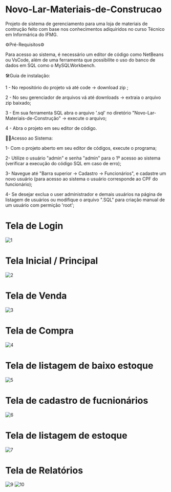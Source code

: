 # Novo-Lar-Materiais-de-Construcao
 Projeto de sistema de gerenciamento para uma loja de materiais de contrução feito com base nos conhecimentos adiquiridos no curso Técnico em Informárica do IFMG.

 ⚙️Pré-Requisitos⚙️

Para acesso ao sistema, é necessário um editor de código como NetBeans ou VsCode, além de uma ferramenta que possibilite o uso do banco de dados em SQL como 
o MySQLWorkbench.

 🛠️Guia de instalação:
 
1 - No repositório do projeto vá até code -> download zip ;

2 - No seu gerenciador de arquivos vá até downloads -> extraia o arquivo zip baixado;

3 - Em sua ferramenta SQL abra o arquivo '.sql' no diretório "Novo-Lar-Materiais-de-Construção" -> execute o arquivo;

4 - Abra o projeto em seu editor de código.

 🧑‍💻Acesso ao Sistema:

1- Com o projeto aberto em seu editor de códigos, execute o programa;

2- Utilize o usuário "admin" e senha "admin" para o 1º acesso ao sistema (verificar a execução do código SQL em caso de erro);

3- Navegue até "Barra superior -> Cadastro -> Funcionários", e cadastre um novo usuário (para acesso ao sistema o usuário corresponde ao CPF do funcionário);

4- Se desejar exclua o user administrador e demais usuários na página de listagem de usuários ou modifique o arquivo ".SQL" para criação manual de um usuário 
com permição 'root';



# Tela de Login 
![1](https://github.com/KaioT2/Novo-Lar-Materiais-de-Construcao/assets/98715856/0ed5d6ee-364e-4efa-ad54-86d1cbe1fac2)

# Tela Inicial / Principal 
![2](https://github.com/KaioT2/Novo-Lar-Materiais-de-Construcao/assets/98715856/49488de8-ac9e-4bb8-94fc-9848741b8cd0)

# Tela de Venda 
![3](https://github.com/KaioT2/Novo-Lar-Materiais-de-Construcao/assets/98715856/29c42a7b-0673-4719-83bb-4570782b5da4)

# Tela de Compra
![4](https://github.com/KaioT2/Novo-Lar-Materiais-de-Construcao/assets/98715856/4b5fb3d7-11de-438d-b536-c416564a3a99)

# Tela de listagem de baixo estoque
![5](https://github.com/KaioT2/Novo-Lar-Materiais-de-Construcao/assets/98715856/f2537c68-0f47-4a6e-a2ad-17aa56d0a65b)

# Tela de cadastro de fucnionários
![6](https://github.com/KaioT2/Novo-Lar-Materiais-de-Construcao/assets/98715856/aaaed3d6-a764-4b41-9318-5db3bbabf553)

# Tela de listagem de estoque
![7](https://github.com/KaioT2/Novo-Lar-Materiais-de-Construcao/assets/98715856/7803fd46-5eb0-49f8-9fb7-74fdac9132a4)

# Tela de Relatórios 
![9](https://github.com/KaioT2/Novo-Lar-Materiais-de-Construcao/assets/98715856/101810e6-55c2-4623-99fb-3626fb0a2782)
![10](https://github.com/KaioT2/Novo-Lar-Materiais-de-Construcao/assets/98715856/3c5258cb-f091-45d0-a72b-ca00cc4dbca0)
